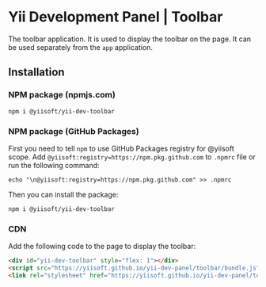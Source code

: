 # Yii Development Panel | Toolbar

The toolbar application. It is used to display the toolbar on the page. It can be used separately from the `app` application.

## Installation

### NPM package (npmjs.com)

```shell
npm i @yiisoft/yii-dev-toolbar
```

### NPM package (GitHub Packages)

First you need to tell `npm` to use GitHub Packages registry for @yiisoft scope.
Add `@yiisoft:registry=https://npm.pkg.github.com` to `.npmrc` file or run the following command:
```shell
echo "\n@yiisoft:registry=https://npm.pkg.github.com" >> .npmrc
```

Then you can install the package:

```shell
npm i @yiisoft/yii-dev-toolbar
```

### CDN

Add the following code to the page to display the toolbar:

```html
<div id="yii-dev-toolbar" style="flex: 1"></div>
<script src="https://yiisoft.github.io/yii-dev-panel/toolbar/bundle.js"></script>
<link rel="stylesheet" href="https://yiisoft.github.io/yii-dev-panel/toolbar/bundle.css" />
```

